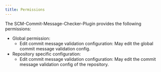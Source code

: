 ```yaml
---
title: Permissions
---
```

The SCM-Commit-Message-Checker-Plugin provides the following permissions:

* Global permission:
    * Edit commit message validation configuration: May edit the global commit message validation config.
* Repository specific configuration:
    * Edit commit message validation configuration: May edit the commit message validation config of the repository.
